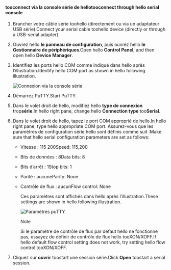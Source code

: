 <!--author=SharS last changed: 9/17/15-->

#### <a name="tooconnect-through-hello-serial-console"></a><span data-ttu-id="0920b-101">tooconnect via la console série de hello</span><span class="sxs-lookup"><span data-stu-id="0920b-101">tooconnect through hello serial console</span></span>
1. <span data-ttu-id="0920b-102">Brancher votre câble série toohello (directement ou via un adaptateur USB série).</span><span class="sxs-lookup"><span data-stu-id="0920b-102">Connect your serial cable toohello device (directly or through a USB-serial adapter).</span></span>
2. <span data-ttu-id="0920b-103">Ouvrez hello **le panneau de configuration**, puis ouvrez hello **le Gestionnaire de périphériques**.</span><span class="sxs-lookup"><span data-stu-id="0920b-103">Open hello **Control Panel**, and then open hello **Device Manager**.</span></span>
3. <span data-ttu-id="0920b-104">Identifiez les ports hello COM comme indiqué dans hello après l’illustration.</span><span class="sxs-lookup"><span data-stu-id="0920b-104">Identify hello COM port as shown in hello following illustration.</span></span>
   
     ![Connexion via la console série ](./media/storsimple-use-putty/HCS_ConnectingDeviceS-include.png)
4. <span data-ttu-id="0920b-106">Démarrez PuTTY.</span><span class="sxs-lookup"><span data-stu-id="0920b-106">Start PuTTY.</span></span> 
5. <span data-ttu-id="0920b-107">Dans le volet droit de hello, modifiez hello **type de connexion** trop**série**.</span><span class="sxs-lookup"><span data-stu-id="0920b-107">In hello right pane, change hello **Connection type** too**Serial**.</span></span>
6. <span data-ttu-id="0920b-108">Dans le volet droit de hello, tapez le port COM approprié de hello.</span><span class="sxs-lookup"><span data-stu-id="0920b-108">In hello right pane, type hello appropriate COM port.</span></span> <span data-ttu-id="0920b-109">Assurez-vous que les paramètres de configuration série hello sont définis comme suit :</span><span class="sxs-lookup"><span data-stu-id="0920b-109">Make sure that hello serial configuration parameters are set as follows:</span></span>
   
   * <span data-ttu-id="0920b-110">Vitesse : 115 200</span><span class="sxs-lookup"><span data-stu-id="0920b-110">Speed: 115,200</span></span>
   * <span data-ttu-id="0920b-111">Bits de données : 8</span><span class="sxs-lookup"><span data-stu-id="0920b-111">Data bits: 8</span></span>
   * <span data-ttu-id="0920b-112">Bits d’arrêt : 1</span><span class="sxs-lookup"><span data-stu-id="0920b-112">Stop bits: 1</span></span>
   * <span data-ttu-id="0920b-113">Parité : aucune</span><span class="sxs-lookup"><span data-stu-id="0920b-113">Parity: None</span></span>
   * <span data-ttu-id="0920b-114">Contrôle de flux : aucun</span><span class="sxs-lookup"><span data-stu-id="0920b-114">Flow control: None</span></span>
     
     <span data-ttu-id="0920b-115">Ces paramètres sont affichés dans hello après l’illustration.</span><span class="sxs-lookup"><span data-stu-id="0920b-115">These settings are shown in hello following illustration.</span></span>
     
     ![Paramètres puTTY](./media/storsimple-use-putty/HCS_PuttyConfig-include.png) 
     
     > [!NOTE]
     > <span data-ttu-id="0920b-117">Si le paramètre de contrôle de flux par défaut hello ne fonctionne pas, essayez de définir de contrôle de flux hello tooXON/XOFF.</span><span class="sxs-lookup"><span data-stu-id="0920b-117">If hello default flow control setting does not work, try setting hello flow control tooXON/XOFF.</span></span>
     > 
     > 
7. <span data-ttu-id="0920b-118">Cliquez sur **ouvrir** toostart une session série.</span><span class="sxs-lookup"><span data-stu-id="0920b-118">Click **Open** toostart a serial session.</span></span>

